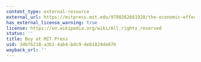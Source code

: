 ```yaml
---
content_type: external-resource
external_url: https://mitpress.mit.edu/9780262661928/the-economic-effects-of-constitutions/
has_external_license_warning: true
license: https://en.wikipedia.org/wiki/All_rights_reserved
status: ''
title: Buy at MIT Press
uid: 3dbf6218-a3b1-4ab4-bdc9-deb1824de87b
wayback_url: ''
---
```

